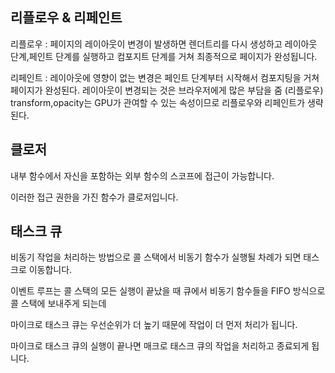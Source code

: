 ## 리플로우 & 리페인트
리플로우 : 페이지의 레이아웃이 변경이 발생하면  렌더트리를 다시 생성하고 레이아웃 단계,페인트 단계를 실행하고 컴포지트 단계를 거쳐 최종적으로 페이지가 완성됩니다.

리페인트 : 레이아웃에 영향이 없는 변경은 페인트 단계부터 시작해서 컴포지팅을 거쳐 페이지가 완성된다. 레이아웃이 변경되는 것은 브라우저에게 많은 부담을 줌 (리플로우) transform,opacity는 GPU가 관여할 수 있는 속성이므로 리플로우와 리페인트가 생략된다.

## 클로저
내부 함수에서 자신을 포함하는 외부 함수의 스코프에 접근이 가능합니다.

이러한 접근 권한을 가진 함수가 클로저입니다.

## 태스크 큐
비동기 작업을 처리하는 방법으로 콜 스택에서 비동기 함수가 실행될 차례가 되면 태스크로 이동합니다. 

이벤트 루프는 콜 스택의 모든 실행이 끝났을 때 큐에서 비동기 함수들을 FIFO 방식으로 콜 스택에 보내주게 되는데 

마이크로 태스크 큐는 우선순위가 더 높기 때문에 작업이 더 먼저 처리가 됩니다. 

마이크로 태스크 큐의 실행이 끝나면 매크로 태스크 큐의 작업을 처리하고 종료되게 됩니다.
